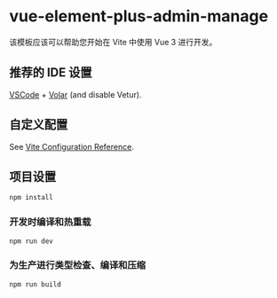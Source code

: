 # vue-element-plus-admin-manage

该模板应该可以帮助您开始在 Vite 中使用 Vue 3 进行开发。

## 推荐的 IDE 设置

[VSCode](https://code.visualstudio.com/) + [Volar](https://marketplace.visualstudio.com/items?itemName=Vue.volar) (and disable Vetur).

## 自定义配置

See [Vite Configuration Reference](https://vitejs.dev/config/).

## 项目设置

```sh
npm install
```

### 开发时编译和热重载

```sh
npm run dev
```

### 为生产进行类型检查、编译和压缩

```sh
npm run build
```
